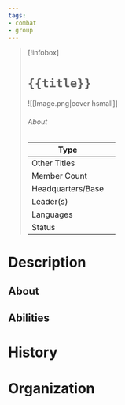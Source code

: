 ```yaml
---
tags:
- combat
- group
---
```

> [!infobox]
> # `{{title}}`
> ![[Image.png|cover hsmall]]
> ###### About
> | Type |  |
> | ---- | ---- |
> | Other Titles |  |
> | Member Count |   |
> | Headquarters/Base | |
> | Leader(s) |  |
> | Languages |  |
> | Status |  |

# Description
## About

## Abilities

# History

# Organization

